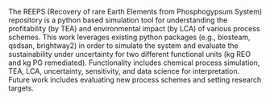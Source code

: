 The REEPS (Recovery of rare Earth Elements from Phosphogypsum System) repository is a python based simulation tool for understanding the profitability (by TEA) and environmental impact (by LCA) of various process schemes. This work leverages existing python packages (e.g., biosteam, qsdsan, brightway2) in order to simulate the system and evaluate the sustainability under uncertainty for two different functional units (kg REO and kg PG remediated). Functionality includes chemical process simulation, TEA, LCA, uncertainty, sensitivity, and data science for interpretation. Future work includes evaluating new process schemes and setting research targets. 
